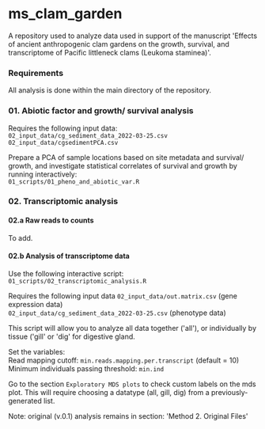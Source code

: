 # ms_clam_garden
A repository used to analyze data used in support of the manuscript 'Effects of ancient anthropogenic clam gardens on the growth, survival, and transcriptome of Pacific littleneck clams (Leukoma staminea)'.      

### Requirements       


All analysis is done within the main directory of the repository.     


### 01. Abiotic factor and growth/ survival analysis
Requires the following input data:      
`02_input_data/cg_sediment_data_2022-03-25.csv`      
`02_input_data/cgsedimentPCA.csv`           

Prepare a PCA of sample locations based on site metadata and survival/ growth, and investigate statistical correlates of survival and growth by running interactively:        
`01_scripts/01_pheno_and_abiotic_var.R`       


### 02. Transcriptomic analysis
#### 02.a Raw reads to counts
To add.     

#### 02.b Analysis of transcriptome data
Use the following interactive script:      
`01_scripts/02_transcriptomic_analysis.R`     

Requires the following input data
`02_input_data/out.matrix.csv` (gene expression data)       
`02_input_data/cg_sediment_data_2022-03-25.csv` (phenotype data)      

This script will allow you to analyze all data together ('all'), or individually by tissue ('gill' or 'dig' for digestive gland.       

Set the variables:         
Read mapping cutoff: `min.reads.mapping.per.transcript` (default = 10)      
Minimum individuals passing threshold: `min.ind`       

Go to the section `Exploratory MDS plots` to check custom labels on the mds plot. This will require choosing a datatype (all, gill, dig) from a previously-generated list.       

Note: original (v.0.1) analysis remains in section: 'Method 2. Original Files'





